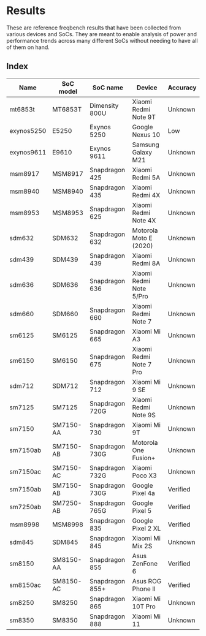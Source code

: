 # Results

These are reference freqbench results that have been collected from various devices and SoCs. They are meant to enable analysis of power and performance trends across many different SoCs without needing to have all of them on hand.

## Index

<!-- When adding new SoCs, please sort new entries alphanumerically by SoC marketing name and set the accuracy to "Unknown". -->

| Name       | SoC model | SoC name        | Device                  | Accuracy |
| ---------- | --------- | --------------- | ----------------------- | -------- |
| mt6853t    | MT6853T   | Dimensity 800U  | Xiaomi Redmi Note 9T    | Unknown  |
| exynos5250 | E5250     | Exynos 5250     | Google Nexus 10         | Low      |
| exynos9611 | E9610     | Exynos 9611     | Samsung Galaxy M21      | Unknown  |
| msm8917    | MSM8917   | Snapdragon 425  | Xiaomi Redmi 5A         | Unknown  |
| msm8940    | MSM8940   | Snapdragon 435  | Xiaomi Redmi 4X         | Unknown  |
| msm8953    | MSM8953   | Snapdragon 625  | Xiaomi Redmi Note 4X    | Unknown  |
| sdm632     | SDM632    | Snapdragon 632  | Motorola Moto E (2020)  | Unknown  |
| sdm439     | SDM439    | Snapdragon 439  | Xiaomi Redmi 8A         | Unknown  |
| sdm636     | SDM636    | Snapdragon 636  | Xiaomi Redmi Note 5/Pro | Unknown  |
| sdm660     | SDM660    | Snapdragon 660  | Xiaomi Redmi Note 7     | Unknown  |
| sm6125     | SM6125    | Snapdragon 665  | Xiaomi Mi A3            | Unknown  |
| sm6150     | SM6150    | Snapdragon 675  | Xiaomi Redmi Note 7 Pro | Unknown  |
| sdm712     | SDM712    | Snapdragon 712  | Xiaomi Mi 9 SE          | Unknown  |
| sm7125     | SM7125    | Snapdragon 720G | Xiaomi Redmi Note 9S    | Unknown  |
| sm7150     | SM7150-AA | Snapdragon 730  | Xiaomi Mi 9T            | Unknown  |
| sm7150ab   | SM7150-AB | Snapdragon 730G | Motorola One Fusion+    | Unknown  |
| sm7150ac   | SM7150-AC | Snapdragon 732G | Xiaomi Poco X3          | Unknown  |
| sm7150ab   | SM7150-AB | Snapdragon 730G | Google Pixel 4a         | Verified |
| sm7250ab   | SM7250-AB | Snapdragon 765G | Google Pixel 5          | Verified |
| msm8998    | MSM8998   | Snapdragon 835  | Google Pixel 2 XL       | Verified |
| sdm845     | SDM845    | Snapdragon 845  | Xiaomi Mi Mix 2S        | Unknown  |
| sm8150     | SM8150-AA | Snapdragon 855  | Asus ZenFone 6          | Verified |
| sm8150ac   | SM8150-AC | Snapdragon 855+ | Asus ROG Phone II       | Verified |
| sm8250     | SM8250    | Snapdragon 865  | Xiaomi Mi 10T Pro       | Unknown  |
| sm8350     | SM8350    | Snapdragon 888  | Xiaomi Mi 11            | Unknown  |
